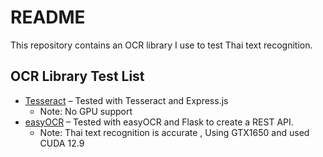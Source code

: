 # README
This repository contains an OCR library I use to test Thai text recognition.

## OCR Library Test List
- [Tesseract]() – Tested with Tesseract and Express.js
  - Note: No GPU support
- [easyOCR]() – Tested with easyOCR and Flask to create a REST API.
  - Note: Thai text recognition is accurate , Using GTX1650 and used CUDA 12.9